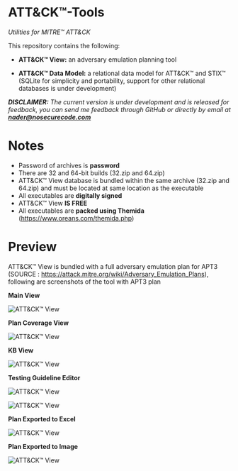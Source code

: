 # ATT&amp;CK™-Tools
_Utilities for MITRE™ ATT&amp;CK_

This repository contains the following:

* **ATT&amp;CK™ View:** an adversary emulation planning tool

* **ATT&amp;CK™ Data Model:** a relational data model for ATT&amp;CK™ and STIX™ (SQLite for simplicity and portability, support for other relational databases is under development)

_**DISCLAIMER:** The current version is under development and is released for feedback, you can send  me feedback through GitHub or directly by email at **nader@nosecurecode.com**_

# Notes

* Password of archives is **password**
* There are 32 and 64-bit builds (32.zip and 64.zip)
* ATT&amp;CK™ View database is bundled within the same archive (32.zip and 64.zip) and must be located at same location as the executable
* All executables are **digitally signed**
* ATT&amp;CK™ View **IS FREE**
* All executables are **packed using Themida** (https://www.oreans.com/themida.php)

# Preview

ATT&amp;CK™ View is bundled with a full adversary emulation plan for APT3 (SOURCE : https://attack.mitre.org/wiki/Adversary_Emulation_Plans), following are screenshots of the tool with APT3 plan

**Main View**

![ATT&amp;CK™ View](https://nosecurecode.blog/wp-content/uploads/2018/08/AV1.png "ATT&amp;CK™ View")

**Plan Coverage View**

![ATT&amp;CK™ View](https://nosecurecode.blog/wp-content/uploads/2018/08/AV2.png "ATT&amp;CK™ View")

**KB View**

![ATT&amp;CK™ View](https://nosecurecode.blog/wp-content/uploads/2018/08/AV3.png "ATT&amp;CK™ View")

**Testing Guideline Editor**

![ATT&amp;CK™ View](https://nosecurecode.blog/wp-content/uploads/2018/08/AV6.png "ATT&amp;CK™ View")

![ATT&amp;CK™ View](https://nosecurecode.blog/wp-content/uploads/2018/08/AV7.png "ATT&amp;CK™ View")

**Plan Exported to Excel**

![ATT&amp;CK™ View](https://nosecurecode.blog/wp-content/uploads/2018/08/AV4.png "ATT&amp;CK™ View")

**Plan Exported to Image**

![ATT&amp;CK™ View](https://nosecurecode.blog/wp-content/uploads/2018/08/AV5.jpg "ATT&amp;CK™ View")